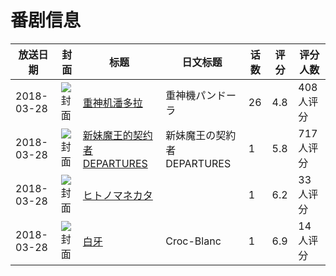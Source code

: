 # 番剧信息

|放送日期|封面|标题|日文标题|话数|评分|评分人数|
|---|---|---|---|---|---|---|
|2018-03-28|![封面](https://lain.bgm.tv/pic/cover/c/c8/39/186180_1hnR6.jpg)|[重神机潘多拉](https://bangumi.tv/subject/186180)|重神機パンドーラ|26|4.8|408人评分|
|2018-03-28|![封面](https://lain.bgm.tv/pic/cover/c/ec/e1/228625_XmKmX.jpg)|[新妹魔王的契约者 DEPARTURES](https://bangumi.tv/subject/228625)|新妹魔王の契約者 DEPARTURES|1|5.8|717人评分|
|2018-03-28|![封面](https://bangumi.tv/img/no_icon_subject.png)|[ヒトノマネカタ](https://bangumi.tv/subject/255066)||1|6.2|33人评分|
|2018-03-28|![封面](https://lain.bgm.tv/pic/cover/c/b0/df/259848_QWR1Z.jpg)|[白牙](https://bangumi.tv/subject/259848)|Croc-Blanc|1|6.9|14人评分|

